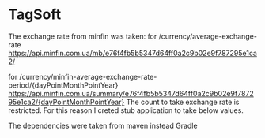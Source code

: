 # TagSoft

The exchange rate from minfin was taken: 
for /currency/average-exchange-rate 
https://api.minfin.com.ua/mb/e76f4fb5b5347d64ff0a2c9b02e9f787295e1ca2/

for /currency/minfin-average-exchange-rate-period/{dayPointMonthPointYear}
https://api.minfin.com.ua/summary/e76f4fb5b5347d64ff0a2c9b02e9f787295e1ca2/{dayPointMonthPointYear}
The count to take exchange rate is restricted. For this reason I creted stub application to take below values.

The dependencies were taken from maven instead Gradle

